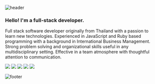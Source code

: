 
![header](https://capsule-render.vercel.app/api?type=waving&color=gradient&height=300&section=header&text=Hello!%20👋%20I'm%20Chay.&fontSize=90&fontColor=7BD1D2)
### Hello! I'm a full-stack developer.

Full stack software developer originally from Thailand with a passion to learn new technologies. Experienced in JavaScript and Ruby based programming with a background in International Business Management. Strong problem solving and organizational skills useful in any multidisciplinary setting. Effective in a team atmosphere with thoughtful attention to communication.

![](https://github-profile-summary-cards.vercel.app/api/cards/profile-details?username=chay-chay&theme=dracula)
![](https://github-profile-summary-cards.vercel.app/api/cards/repos-per-language?username=chay-chay&theme=dracula)
![](https://github-profile-summary-cards.vercel.app/api/cards/most-commit-language?username=chay-chay&theme=dracula)
![](https://github-profile-summary-cards.vercel.app/api/cards/stats?username=chay-chay&theme=dracula)
![](https://github-profile-summary-cards.vercel.app/api/cards/productive-time?username=chay-chay&theme=dracula)

![footer](https://capsule-render.vercel.app/api?section=footer&type=waving&color=gradient&height=300&fontSize=90)
<!--
**chay-chay/chay-chay** is a ✨ _special_ ✨ repository because its `README.md` (this file) appears on your GitHub profile.


Here are some ideas to get you started:

- 🔭 I’m currently working on ...
- 🌱 I’m currently learning ...
- 👯 I’m looking to collaborate on ...
- 🤔 I’m looking for help with ...
- 💬 Ask me about ...
- 📫 How to reach me: ...
- 😄 Pronouns: ...
- ⚡ Fun fact: ...
-->
